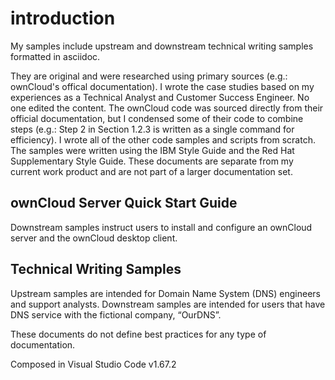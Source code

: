 # introduction
My samples include upstream and downstream technical writing samples formatted in asciidoc.

They are original and were researched using primary sources (e.g.: ownCloud's offical documentation). I wrote the case studies based on my experiences as a Technical Analyst and Customer Success Engineer. No one edited the content. The ownCloud code was sourced directly from their official documentation, but I condensed some of their code to combine steps (e.g.: Step 2 in Section 1.2.3 is written as a single command for efficiency). I wrote all of the other code samples and scripts from scratch. The samples were written using the IBM Style Guide and the Red Hat Supplementary Style Guide. These documents are separate from my current work product and are not part of a larger documentation set.

## ownCloud Server Quick Start Guide
Downstream samples instruct users to install and configure an ownCloud server and the ownCloud desktop client.

## Technical Writing Samples
Upstream samples are intended for Domain Name System (DNS) engineers and support analysts. Downstream samples are intended for users that have DNS service with the fictional company, “OurDNS”.

These documents do not define best practices for any type of documentation.

Composed in Visual Studio Code v1.67.2
